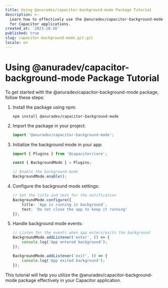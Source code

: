 ```yaml
---
title: Using @anuradev/capacitor-background-mode Package Tutorial
description: >-
  Learn how to effectively use the @anuradev/capacitor-background-mode package
  for Capacitor applications.
created_at: '2023-10-10'
published: true
slug: capacitor-background-mode.git.git
locale: en
---
```


# Using @anuradev/capacitor-background-mode Package Tutorial

To get started with the @anuradev/capacitor-background-mode package, follow these steps:

1. Install the package using npm:
   ```
   npm install @anuradev/capacitor-background-mode
   ```

2. Import the package in your project:
   ```typescript
   import '@anuradev/capacitor-background-mode';
   ```

3. Initialize the background mode in your app:
   ```typescript
   import { Plugins } from '@capacitor/core';

   const { BackgroundMode } = Plugins;

   // Enable the background mode
   BackgroundMode.enable();
   ```

4. Configure the background mode settings:
   ```typescript
   // Set the title and text for the notification
   BackgroundMode.configure({
       title: 'App is running in background',
       text: 'Do not close the app to keep it running'
   });
   ```

5. Handle background mode events:
   ```typescript
   // Listen for the events when app enters/exits the background
   BackgroundMode.addListener('enter', () => {
       console.log('App entered background');
   });

   BackgroundMode.addListener('exit', () => {
       console.log('App exited background');
   });
   ```

This tutorial will help you utilize the @anuradev/capacitor-background-mode package effectively in your Capacitor application.
```
```  
